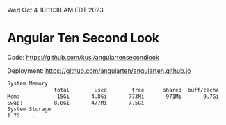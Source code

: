 Wed Oct  4 10:11:38 AM EDT 2023

# Angular Ten Second Look

Code: https://github.com/kusl/angulartensecondlook

Deployment: https://github.com/angularten/angularten.github.io

```bash
System Memory
               total        used        free      shared  buff/cache   available
Mem:            15Gi       4.8Gi       773Mi       971Mi       9.7Gi       9.2Gi
Swap:          8.0Gi       477Mi       7.5Gi
System Storage
1.7G	.
```
